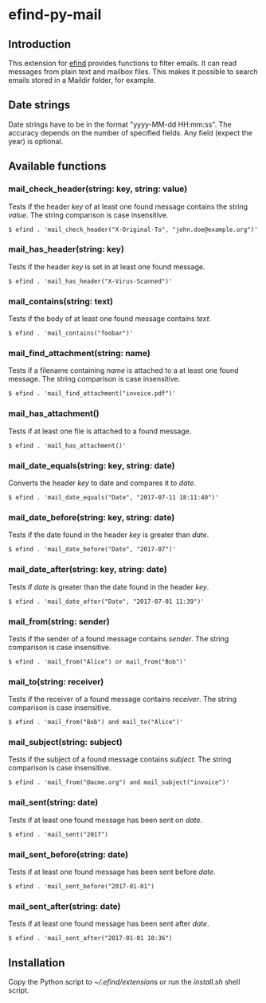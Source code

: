 # efind-py-mail

## Introduction

This extension for [efind](https://github.com/20centaurifux/efind) provides
functions to filter emails. It can read messages from plain text and mailbox
files. This makes it possible to search emails stored in a Maildir folder,
for example.

## Date strings

Date strings have to be in the format "yyyy-MM-dd HH:mm:ss". The accuracy depends
on the number of specified fields. Any field (expect the year) is optional.

## Available functions

### mail\_check\_header(string: key, string: value)

Tests if the header *key* of at least one found message contains the string
*value*. The string comparison is case insensitive.

	$ efind . 'mail_check_header("X-Original-To", "john.doe@example.org")'

### mail\_has\_header(string: key)

Tests if the header *key* is set in at least one found message.

	$ efind . 'mail_has_header("X-Virus-Scanned")'

### mail\_contains(string: text)

Tests if the body of at least one found message contains *text*.

	$ efind . 'mail_contains("foobar")'

### mail\_find\_attachment(string: name)

Tests if a filename containing *name* is attached to a at least one found message.
The string comparison is case insensitive.

	$ efind . 'mail_find_attachment("invoice.pdf")'

### mail\_has\_attachment()

Tests if at least one file is attached to a found message.

	$ efind . 'mail_has_attachment()'

### mail\_date\_equals(string: key, string: date)

Converts the header *key* to date and compares it to *date*.

	$ efind . 'mail_date_equals("Date", "2017-07-11 18:11:40")'

### mail\_date\_before(string: key, string: date)

Tests if the date found in the header *key* is greater than *date*.

	$ efind . 'mail_date_before("Date", "2017-07")'

### mail\_date\_after(string: key, string: date)

Tests if *date* is greater than the date found in the header *key*.

	$ efind . 'mail_date_after("Date", "2017-07-01 11:39")'

### mail\_from(string: sender)

Tests if the sender of a found message contains *sender*. The string comparison is
case insensitive.

	$ efind . 'mail_from("Alice") or mail_from("Bob")'

### mail\_to(string: receiver)

Tests if the receiver of a found message contains *receiver*. The string comparison is
case insensitive.

	$ efind . 'mail_from("Bob") and mail_to("Alice")'

### mail\_subject(string: subject)

Tests if the subject of a found message contains *subject*. The string comparison is
case insensitive.

	$ efind . 'mail_from("@acme.org") and mail_subject("invoice")'

### mail\_sent(string: date)

Tests if at least one found message has been sent on *date*.

	$ efind . 'mail_sent("2017")

### mail\_sent\_before(string: date)

Tests if at least one found message has been sent before *date*.

	$ efind . 'mail_sent_before("2017-01-01")

### mail\_sent\_after(string: date)

Tests if at least one found message has been sent after *date*.

	$ efind . 'mail_sent_after("2017-01-01 10:36")

## Installation

Copy the Python script to *~/.efind/extensions* or run the *install.sh* shell script.
